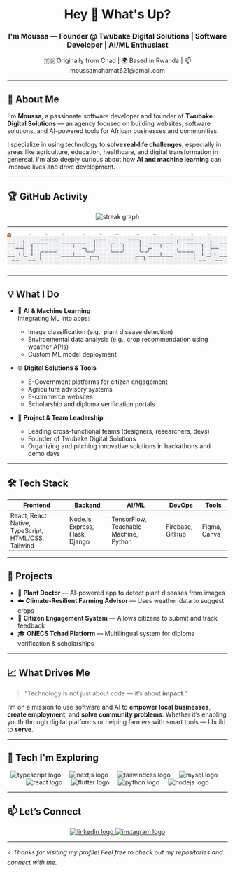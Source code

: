<h1 align="center">Hey 👋 What's Up?</h1>

<h3 align="center">I'm Moussa — Founder @ Twubake Digital Solutions | Software Developer | AI/ML Enthusiast</h3>

<p align="center">🇹🇩 Originally from Chad | 🌍 Based in Rwanda | 📫 moussamahamat621@gmail.com</p>

---

## 🚀 About Me

I'm **Moussa**, a passionate software developer and founder of **Twubake Digital Solutions** — an agency focused on building websites, software solutions, and AI-powered tools for African businesses and communities.

I specialize in using technology to **solve real-life challenges**, especially in areas like agriculture, education, healthcare, and digital transformation in genereal. I'm also deeply curious about how **AI and machine learning** can improve lives and drive development.

---

## 🏆 GitHub Activity

<div align="center">
  <img src="https://streak-stats.demolab.com?user=Moussassoss&locale=en&mode=daily&theme=dracula&hide_border=false&border_radius=5&order=3" height="150" alt="streak graph"  />
</div>

---

<picture>
  <source media="(prefers-color-scheme: dark)" srcset="https://raw.githubusercontent.com/Moussassoss/Moussassoss/output/pacman-contribution-graph-dark.svg">
  <source media="(prefers-color-scheme: light)" srcset="https://raw.githubusercontent.com/Moussassoss/Moussassoss/output/pacman-contribution-graph.svg">
  <img alt="pacman contribution graph" src="https://raw.githubusercontent.com/Moussassoss/Moussassoss/output/pacman-contribution-graph.svg">
</picture>

---

## 💡 What I Do

- 🤖 **AI & Machine Learning**  
  Integrating ML into apps:
  - Image classification (e.g., plant disease detection)
  - Environmental data analysis (e.g., crop recommendation using weather APIs)
  - Custom ML model deployment

- 🌐 **Digital Solutions & Tools**  
  - E-Government platforms for citizen engagement  
  - Agriculture advisory systems  
  - E-commerce websites  
  - Scholarship and diploma verification portals

- 💼 **Project & Team Leadership**  
  - Leading cross-functional teams (designers, researchers, devs)  
  - Founder of Twubake Digital Solutions  
  - Organizing and pitching innovative solutions in hackathons and demo days

---

## 🛠️ Tech Stack

| Frontend | Backend | AI/ML | DevOps | Tools |
|---------|---------|-------|--------|-------|
| React, React Native, TypeScript, HTML/CSS, Tailwind | Node.js, Express, Flask, Django | TensorFlow, Teachable Machine, Python | Firebase, GitHub | Figma,  Canva |

---

## 🌱 Projects

- 🌾 **Plant Doctor** — AI-powered app to detect plant diseases from images  
- ☁️ **Climate-Resilient Farming Advisor** — Uses weather data to suggest crops  
- 📣 **Citizen Engagement System** — Allows citizens to submit and track feedback   
- 🎓 **ONECS Tchad Platform** — Multilingual system for diploma verification & scholarships

---

## 📈 What Drives Me

> “Technology is not just about code — it’s about **impact**.”

I’m on a mission to use software and AI to **empower local businesses**, **create employment**, and **solve community problems**. Whether it’s enabling youth through digital platforms or helping farmers with smart tools — I build to **serve**.

---

## 🧠 Tech I'm Exploring

<div align="center">
  <img src="https://skillicons.dev/icons?i=ts" height="60" alt="typescript logo"  />
  <img width="12" />
  <img src="https://skillicons.dev/icons?i=nextjs" height="60" alt="nextjs logo"  />
  <img width="12" />
  <img src="https://skillicons.dev/icons?i=tailwind" height="60" alt="tailwindcss logo"  />
  <img width="12" />
  <img src="https://skillicons.dev/icons?i=mysql" height="60" alt="mysql logo"  />
  <img width="12" />

  <img src="https://skillicons.dev/icons?i=react" height="60" alt="react logo"  />
  <img width="12" />
  <img src="https://skillicons.dev/icons?i=flutter" height="60" alt="flutter logo"  />
  <img width="12" />
  <img src="https://skillicons.dev/icons?i=py" height="60" alt="python logo"  />
  <img width="12" />
  <img src="https://skillicons.dev/icons?i=nodejs" height="60" alt="nodejs logo"  />
</div>

---

## 📫 Let’s Connect

<div align="center">
  <a href="https://www.linkedin.com/in/moussa-mahamat-nassour-405104264" target="_blank">
    <img src="https://img.shields.io/static/v1?message=LinkedIn&logo=linkedin&label=&color=0077B5&logoColor=white&labelColor=&style=for-the-badge" height="25" alt="linkedin logo"  />
  </a>
  <a href="https://instagram.com/moussa_ssoss" target="_blank">
    <img src="https://img.shields.io/static/v1?message=instagram&logo=instagram&label=&color=E1306C&logoColor=white&labelColor=&style=for-the-badge" height="25" alt="instagram logo"  />
  </a>
</div>

---



⭐️ _Thanks for visiting my profile! Feel free to check out my repositories and connect with me._

